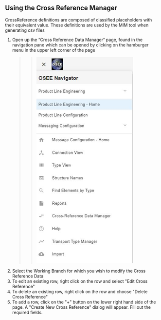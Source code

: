 ## Using the Cross Reference Manager

CrossReference definitions are composed of classified placeholders with their equivalent value. These definitions are used by the MIM tool when generating csv files

1. Open up the “Cross Reference Data Manager“ page, found in the navigation pane which can be opened by clicking on the hamburger menu in the upper left corner of the page
   > > ![OSEE Navigator](/docs/mim/images/navigation.jpg)
1. Select the Working Branch for which you wish to modify the Cross Reference Data
1. To edit an existing row, right click on the row and select "Edit Cross Reference"
1. To delete an existing row, right click on the row and choose "Delete Cross Reference"
1. To add a row, click on the "+" button on the lower right hand side of the page. A "Create New Cross Reference" dialog will appear. Fill out the required fields.
